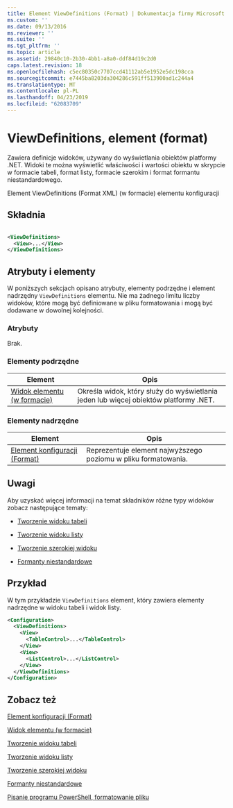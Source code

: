 ```yaml
---
title: Element ViewDefinitions (Format) | Dokumentacja firmy Microsoft
ms.custom: ''
ms.date: 09/13/2016
ms.reviewer: ''
ms.suite: ''
ms.tgt_pltfrm: ''
ms.topic: article
ms.assetid: 29840c10-2b30-4bb1-a8a0-ddf84d19c2d0
caps.latest.revision: 18
ms.openlocfilehash: c5ec80350c7707ccd41112ab5e1952e5dc198cca
ms.sourcegitcommit: e7445ba8203da304286c591ff513900ad1c244a4
ms.translationtype: MT
ms.contentlocale: pl-PL
ms.lasthandoff: 04/23/2019
ms.locfileid: "62083709"
---
```

# <a name="viewdefinitions-element-format"></a>ViewDefinitions, element (format)

Zawiera definicje widoków, używany do wyświetlania obiektów platformy .NET. Widoki te można wyświetlić właściwości i wartości obiektu w skrypcie w formacie tabeli, format listy, formacie szerokim i format formantu niestandardowego.

Element ViewDefinitions (Format XML) (w formacie) elementu konfiguracji

## <a name="syntax"></a>Składnia

```xml

<ViewDefinitions>
  <View>...</View>
</ViewDefinitions>
```

## <a name="attributes-and-elements"></a>Atrybuty i elementy

W poniższych sekcjach opisano atrybuty, elementy podrzędne i element nadrzędny `ViewDefinitions` elementu. Nie ma żadnego limitu liczby widoków, które mogą być definiowane w pliku formatowania i mogą być dodawane w dowolnej kolejności.

### <a name="attributes"></a>Atrybuty

Brak.

### <a name="child-elements"></a>Elementy podrzędne

|Element|Opis|
|-------------|-----------------|
|[Widok elementu (w formacie)](./view-element-format.md)|Określa widok, który służy do wyświetlania jeden lub więcej obiektów platformy .NET.|

### <a name="parent-elements"></a>Elementy nadrzędne

|Element|Opis|
|-------------|-----------------|
|[Element konfiguracji (Format)](./configuration-element-format.md)|Reprezentuje element najwyższego poziomu w pliku formatowania.|

## <a name="remarks"></a>Uwagi

Aby uzyskać więcej informacji na temat składników różne typy widoków zobacz następujące tematy:

- [Tworzenie widoku tabeli](./creating-a-table-view.md)

- [Tworzenie widoku listy](./creating-a-list-view.md)

- [Tworzenie szerokiej widoku](./creating-a-wide-view.md)

- [Formanty niestandardowe](./creating-custom-controls.md)

## <a name="example"></a>Przykład

W tym przykładzie `ViewDefinitions` element, który zawiera elementy nadrzędne w widoku tabeli i widok listy.

```xml
<Configuration>
  <ViewDefinitions>
    <View>
      <TableControl>...</TableControl>
    </View>
    <View>
      <ListControl>...</ListControl>
    </View>
  </ViewDefinitions>
</Configuration>
```

## <a name="see-also"></a>Zobacz też

[Element konfiguracji (Format)](./configuration-element-format.md)

[Widok elementu (w formacie)](./view-element-format.md)

[Tworzenie widoku tabeli](./creating-a-table-view.md)

[Tworzenie widoku listy](./creating-a-list-view.md)

[Tworzenie szerokiej widoku](./creating-a-wide-view.md)

[Formanty niestandardowe](./creating-custom-controls.md)

[Pisanie programu PowerShell, formatowanie pliku](./writing-a-powershell-formatting-file.md)
